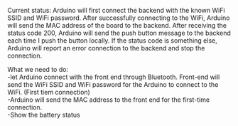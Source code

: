 Current status:
Arduino will first connect the backend with the known WiFi SSID and WiFi password. After successfully connecting to the WiFi, Arduino will send the MAC address of the board to the backend. After receiving the status code 200, Arduino will send the push button message to the backend each time I push the button locally. If the status code is something else, Arduino will report an error connection to the backend and stop the connection. <br>

What we need to do: <br>
-let Arduino connect with the front end through Bluetooth. Front-end will send the WiFi SSID and WiFi password for the Arduino to connect to the WiFi. (First tiem connection) <br>
-Arduino will send the MAC address to the front end for the first-time connection.<br>
-Show the battery status <br>




